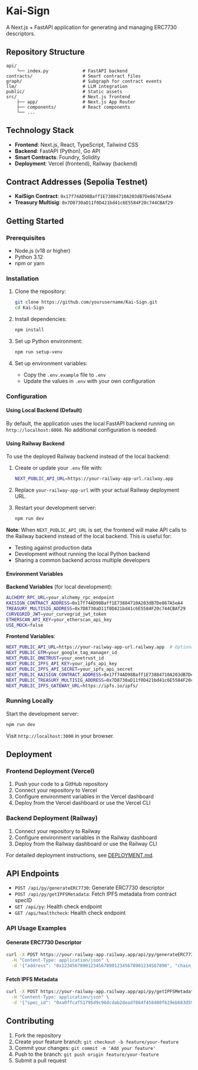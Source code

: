 # Kai-Sign

A Next.js + FastAPI application for generating and managing ERC7730 descriptors.

## Repository Structure

```
api/
    └── index.py             # FastAPI backend
contracts/                   # Smart contract files
graph/                       # Subgraph for contract events
llm/                         # LLM integration
public/                      # Static assets
src/                         # Next.js frontend
    ├── app/                 # Next.js App Router
    ├── components/          # React components
    └── ...
```

## Technology Stack

- **Frontend**: Next.js, React, TypeScript, Tailwind CSS
- **Backend**: FastAPI (Python), Go API
- **Smart Contracts**: Foundry, Solidity
- **Deployment**: Vercel (frontend), Railway (backend)

## Contract Addresses (Sepolia Testnet)

- **KaiSign Contract**: `0x17f74AD98Baff1E73884710A203dB7De867A5eA4`
- **Treasury Multisig**: `0x7D8730aD11f0D421bd41c6E5584F20c744CBAf29`

## Getting Started

### Prerequisites

- Node.js (v18 or higher)
- Python 3.12
- npm or yarn

### Installation

1. Clone the repository:
   ```bash
   git clone https://github.com/yourusername/Kai-Sign.git
   cd Kai-Sign
   ```

2. Install dependencies:
   ```bash
   npm install
   ```

3. Set up Python environment:
   ```bash
   npm run setup-venv
   ```

4. Set up environment variables:
   - Copy the `.env.example` file to `.env`
   - Update the values in `.env` with your own configuration

### Configuration

#### Using Local Backend (Default)

By default, the application uses the local FastAPI backend running on `http://localhost:8000`. No additional configuration is needed.

#### Using Railway Backend

To use the deployed Railway backend instead of the local backend:

1. Create or update your `.env` file with:
   ```bash
   NEXT_PUBLIC_API_URL=https://your-railway-app-url.railway.app
   ```

2. Replace `your-railway-app-url` with your actual Railway deployment URL.

3. Restart your development server:
   ```bash
   npm run dev
   ```

**Note**: When `NEXT_PUBLIC_API_URL` is set, the frontend will make API calls to the Railway backend instead of the local backend. This is useful for:
- Testing against production data
- Development without running the local Python backend
- Sharing a common backend across multiple developers

#### Environment Variables

**Backend Variables** (for local development):
```bash
ALCHEMY_RPC_URL=your_alchemy_rpc_endpoint
KAISIGN_CONTRACT_ADDRESS=0x17f74AD98Baff1E73884710A203dB7De867A5eA4
TREASURY_MULTISIG_ADDRESS=0x7D8730aD11f0D421bd41c6E5584F20c744CBAf29
CURVEGRID_JWT=your_curvegrid_jwt_token
ETHERSCAN_API_KEY=your_etherscan_api_key
USE_MOCK=false
```

**Frontend Variables**:
```bash
NEXT_PUBLIC_API_URL=https://your-railway-app-url.railway.app  # Optional: Use Railway backend
NEXT_PUBLIC_GTM=your_google_tag_manager_id
NEXT_PUBLIC_ONETRUST=your_onetrust_id
NEXT_PUBLIC_IPFS_API_KEY=your_ipfs_api_key
NEXT_PUBLIC_IPFS_API_SECRET=your_ipfs_api_secret
NEXT_PUBLIC_KAISIGN_CONTRACT_ADDRESS=0x17f74AD98Baff1E73884710A203dB7De867A5eA4
NEXT_PUBLIC_TREASURY_MULTISIG_ADDRESS=0x7D8730aD11f0D421bd41c6E5584F20c744CBAf29
NEXT_PUBLIC_IPFS_GATEWAY_URL=https://ipfs.io/ipfs/
```

### Running Locally

Start the development server:

```bash
npm run dev
```

Visit `http://localhost:3000` in your browser.

## Deployment

### Frontend Deployment (Vercel)

1. Push your code to a GitHub repository
2. Connect your repository to Vercel
3. Configure environment variables in the Vercel dashboard
4. Deploy from the Vercel dashboard or use the Vercel CLI

### Backend Deployment (Railway)

1. Connect your repository to Railway
2. Configure environment variables in the Railway dashboard
3. Deploy from the Railway dashboard or use the Railway CLI

For detailed deployment instructions, see [DEPLOYMENT.md](DEPLOYMENT.md).

## API Endpoints

- `POST /api/py/generateERC7730`: Generate ERC7730 descriptor
- `POST /api/py/getIPFSMetadata`: Fetch IPFS metadata from contract specID
- `GET /api/py`: Health check endpoint
- `GET /api/healthcheck`: Health check endpoint

### API Usage Examples

#### Generate ERC7730 Descriptor
```bash
curl -X POST https://your-railway-app.railway.app/api/py/generateERC7730 \
  -H "Content-Type: application/json" \
  -d '{"address": "0x1234567890123456789012345678901234567890", "chain_id": 1}'
```

#### Fetch IPFS Metadata
```bash
curl -X POST https://your-railway-app.railway.app/api/py/getIPFSMetadata \
  -H "Content-Type: application/json" \
  -d '{"spec_id": "0xa0ffcaf51795d9c96dcdab2deadf864f458480f629eb683d591916369df49316"}'
```

## Contributing

1. Fork the repository
2. Create your feature branch: `git checkout -b feature/your-feature`
3. Commit your changes: `git commit -m 'Add your feature'`
4. Push to the branch: `git push origin feature/your-feature`
5. Submit a pull request
